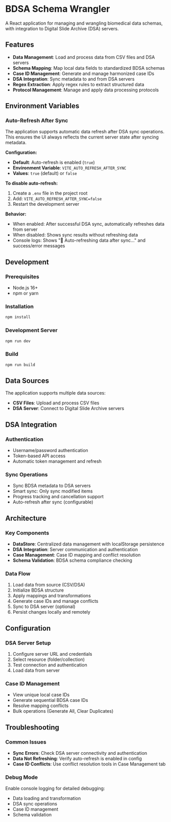 # BDSA Schema Wrangler

A React application for managing and wrangling biomedical data schemas, with integration to Digital Slide Archive (DSA) servers.

## Features

- **Data Management**: Load and process data from CSV files and DSA servers
- **Schema Mapping**: Map local data fields to standardized BDSA schemas
- **Case ID Management**: Generate and manage harmonized case IDs
- **DSA Integration**: Sync metadata to and from DSA servers
- **Regex Extraction**: Apply regex rules to extract structured data
- **Protocol Management**: Manage and apply data processing protocols

## Environment Variables

### Auto-Refresh After Sync

The application supports automatic data refresh after DSA sync operations. This ensures the UI always reflects the current server state after syncing metadata.

**Configuration:**
- **Default**: Auto-refresh is enabled (`true`)
- **Environment Variable**: `VITE_AUTO_REFRESH_AFTER_SYNC`
- **Values**: `true` (default) or `false`

**To disable auto-refresh:**
1. Create a `.env` file in the project root
2. Add: `VITE_AUTO_REFRESH_AFTER_SYNC=false`
3. Restart the development server

**Behavior:**
- When enabled: After successful DSA sync, automatically refreshes data from server
- When disabled: Shows sync results without refreshing data
- Console logs: Shows "🔄 Auto-refreshing data after sync..." and success/error messages

## Development

### Prerequisites
- Node.js 16+
- npm or yarn

### Installation
```bash
npm install
```

### Development Server
```bash
npm run dev
```

### Build
```bash
npm run build
```

## Data Sources

The application supports multiple data sources:
- **CSV Files**: Upload and process CSV files
- **DSA Server**: Connect to Digital Slide Archive servers

## DSA Integration

### Authentication
- Username/password authentication
- Token-based API access
- Automatic token management and refresh

### Sync Operations
- Sync BDSA metadata to DSA servers
- Smart sync: Only sync modified items
- Progress tracking and cancellation support
- Auto-refresh after sync (configurable)

## Architecture

### Key Components
- **DataStore**: Centralized data management with localStorage persistence
- **DSA Integration**: Server communication and authentication
- **Case Management**: Case ID mapping and conflict resolution
- **Schema Validation**: BDSA schema compliance checking

### Data Flow
1. Load data from source (CSV/DSA)
2. Initialize BDSA structure
3. Apply mappings and transformations
4. Generate case IDs and manage conflicts
5. Sync to DSA server (optional)
6. Persist changes locally and remotely

## Configuration

### DSA Server Setup
1. Configure server URL and credentials
2. Select resource (folder/collection)
3. Test connection and authentication
4. Load data from server

### Case ID Management
- View unique local case IDs
- Generate sequential BDSA case IDs
- Resolve mapping conflicts
- Bulk operations (Generate All, Clear Duplicates)

## Troubleshooting

### Common Issues
- **Sync Errors**: Check DSA server connectivity and authentication
- **Data Not Refreshing**: Verify auto-refresh is enabled in config
- **Case ID Conflicts**: Use conflict resolution tools in Case Management tab

### Debug Mode
Enable console logging for detailed debugging:
- Data loading and transformation
- DSA sync operations
- Case ID management
- Schema validation
